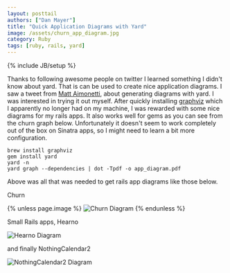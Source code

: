 ```yaml
---
layout: posttail
authors: ["Dan Mayer"]
title: "Quick Application Diagrams with Yard"
image: /assets/churn_app_diagram.jpg
category: Ruby
tags: [ruby, rails, yard]
---
```

{% include JB/setup %}

Thanks to following awesome people on twitter I learned something I didn't know about yard. That is can be used to create nice application diagrams. I saw a tweet from [Matt Aimonetti](https://twitter.com/merbist/status/336417811079495681), about generating diagrams with yard. I was interested in trying it out myself. After quickly installing [graphviz](http://www.graphviz.org/) which I apparently no longer had on my machine, I was rewarded with some nice diagrams for my rails apps. It also works well for gems as you can see from the churn graph below. Unfortunately it doesn't seem to work completely out of the box on Sinatra apps, so I might need to learn a bit more configuration.

    brew install graphviz
    gem install yard
    yard -n
    yard graph --dependencies | dot -Tpdf -o app_diagram.pdf
    
Above was all that was needed to get rails app diagrams like those below.

Churn  

{% unless page.image %}
![Churn Diagram](/assets/churn_app_diagram.jpg)
{% endunless %}

Small Rails apps, Hearno

![Hearno Diagram](/assets/hearno_app_diagram.jpg)

and finally NothingCalendar2

![NothingCalendar2 Diagram](/assets/nothingcalendar2_app_diagram.jpg)